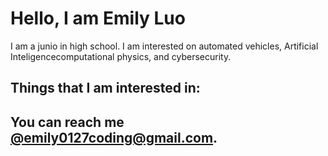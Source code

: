 <!DOCTYPE html>
<html>
<body>
  <h1>Hello, I am Emily Luo</h1>
  <p>I am a junio in high school. I am interested on automated vehicles, Artificial Inteligencecomputational physics, and cybersecurity.</p>

  <h2>Things that I am interested in:</h2>
<!--   <ul>
    <li>Coding:
      <ul>
        <li>AI/ML</li>
        <li>Web Dev</li>
        <li>iOS</li>
      </ul>
    </li>
    <li>Reading:
      <ul>
        <li>Harry Potter</li>
        <li>Classics</li>
        <li>Fantasy</li>
      </ul>
    </li>
    <li>Watching Sports</li>
  </ul>

  <h2>I am always open to collaborating and learning new things!</h2> -->

  <h2>You can reach me <a href="mailto:emily0127coding@gmail.com">@emily0127coding@gmail.com</a>.</h2>
</body>
</html>
